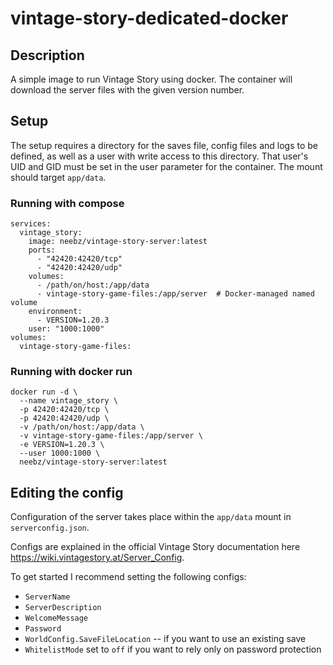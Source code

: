 # vintage-story-dedicated-docker

## Description
A simple image to run Vintage Story using docker. The container will download the server files with the given version number.

## Setup
The setup requires a directory for the saves file, config files and logs to be defined, as well as a user with write access to this directory. That user's UID and GID must be set in the user parameter for the container. The mount should target `app/data`.

### Running with compose
```
services:
  vintage_story:
    image: neebz/vintage-story-server:latest
    ports:
      - "42420:42420/tcp"
      - "42420:42420/udp"
    volumes:
      - /path/on/host:/app/data
      - vintage-story-game-files:/app/server  # Docker-managed named volume
    environment:
      - VERSION=1.20.3
    user: "1000:1000"
volumes:
  vintage-story-game-files:
```

### Running with docker run
```
docker run -d \
  --name vintage_story \
  -p 42420:42420/tcp \
  -p 42420:42420/udp \
  -v /path/on/host:/app/data \
  -v vintage-story-game-files:/app/server \
  -e VERSION=1.20.3 \
  --user 1000:1000 \
  neebz/vintage-story-server:latest
```

## Editing the config
Configuration of the server takes place within the `app/data` mount in `serverconfig.json`.

Configs are explained in the official Vintage Story documentation here https://wiki.vintagestory.at/Server_Config.

To get started I recommend setting the following configs:
* `ServerName`
* `ServerDescription`
* `WelcomeMessage`
* `Password`
* `WorldConfig.SaveFileLocation` -- if you want to use an existing save
* `WhitelistMode` set to `off` if you want to rely only on password protection
